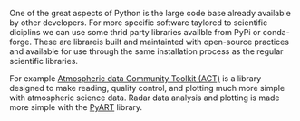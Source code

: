 One of the great aspects of Python is the large code base already available by other developers. For more specific software taylored to scientific diciplins we can use some thrid party libraries availble from PyPi or conda-forge. These are librareis built and maintainted with open-source practices and available for use through the same installation process as the regular scientific libraries.

For example [Atmospheric data Community Toolkit (ACT)](https://github.com/ARM-DOE/ACT) is a library designed to make reading, quality control, and plotting much more simple with atmospheric science data. Radar data analysis and plotting is made more simple with the [PyART](https://arm-doe.github.io/pyart/) library.
